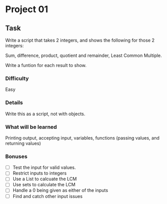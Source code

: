 # Project 01

## Task
Write a script that takes 2 integers, and shows the following for those 2 integers:

Sum, difference, product, quotient and remainder, Least Common Multiple.

Write a funtion for each result to show.

### Difficulty
Easy

### Details
Write this as a script, not with objects.

### What will be learned
Printing output, accepting input, variables, functions (passing values, and returning values)

### Bonuses
- [ ] Test the input for valid values.
- [ ] Restrict inputs to integers
- [ ] Use a List to calcuate the LCM
- [ ] Use sets to calculate the LCM
- [ ] Handle a 0 being given as either of the inputs
- [ ] Find and catch other input issues
